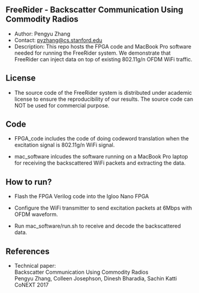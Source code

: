 ## FreeRider - Backscatter Communication Using Commodity Radios
- Author: Pengyu Zhang
- Contact: pyzhang@cs.stanford.edu
- Description: This repo hosts the FPGA code and MacBook Pro software needed for running the FreeRider system. We demonstrate that FreeRider can inject data on top of existing 802.11g/n OFDM WiFi traffic. 

## License
- The source code of the FreeRider system is distributed under academic license to ensure the reproducibility of our results. The source code can NOT be used for commercial purpose.

## Code
- FPGA_code includes the code of doing codeword translation when the excitation signal is 802.11g/n WiFi signal.

- mac_software inlcudes the software running on a MacBook Pro laptop for receiving the backscattered WiFi packets and extracting the data.

## How to run?
- Flash the FPGA Verilog code into the Igloo Nano FPGA

- Configure the WiFi transmitter to send excitation packets at 6Mbps with OFDM waveform.

- Run mac_software/run.sh to receive and decode the backscattered data.

## References
* Technical paper:<br>
Backscatter Communication Using Commodity Radios<br>
Pengyu Zhang, Colleen Josephson, Dinesh Bharadia, Sachin Katti<br>
CoNEXT 2017<br>
